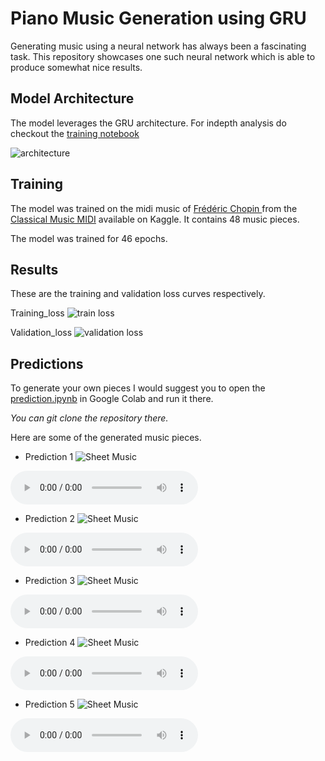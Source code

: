 # Piano Music Generation using GRU
Generating music using a neural network has always been a fascinating task.
This repository showcases one such neural network which  is able to produce somewhat nice results.

## Model Architecture
The model leverages the GRU architecture.
For indepth analysis do checkout the [training notebook](./MusicGen.ipynb)

![architecture](./results/version_0.png)

## Training
The model was trained on the midi music of [Frédéric Chopin
](https://en.wikipedia.org/wiki/Fr%C3%A9d%C3%A9ric_Chopin) from the [Classical Music MIDI](https://www.kaggle.com/datasets/soumikrakshit/classical-music-midi?select=albeniz)
available on Kaggle. It contains 48 music pieces.

The model was trained for 46 epochs.

## Results
These are the training and validation loss curves respectively.

Training_loss
![train loss](results/train_loss.svg)

Validation_loss
![validation loss](results/val_loss.svg)


## Predictions

To generate your own pieces I would suggest you to open the [prediction.ipynb](prediction.ipynb) in Google Colab and run it there.

*You can git clone the repository there.*

Here are some of the generated music pieces.

* Prediction 1
![Sheet Music](./results/melody-0.png)
<audio controls>
  <source src="./results/test-0.wav" type="audio/wav">
  Your browser does not support the audio element.
</audio>

* Prediction 2
![Sheet Music](./results/melody-1.png)
<audio controls>
  <source src="./results/test-1.wav" type="audio/wav">
  Your browser does not support the audio element.
</audio>

* Prediction 3
![Sheet Music](./results/melody-2.png)
<audio controls>
  <source src="./results/test-2.wav" type="audio/wav">
  Your browser does not support the audio element.
</audio>

* Prediction 4
![Sheet Music](./results/melody-3.png)
<audio controls>
  <source src="./results/test-3.wav" type="audio/wav">
  Your browser does not support the audio element.
</audio>

* Prediction 5
![Sheet Music](./results/melody-4.png)
<audio controls>
  <source src="./results/test-4.wav" type="audio/wav">
  Your browser does not support the audio element.
</audio>